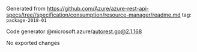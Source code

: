 Generated from https://github.com/Azure/azure-rest-api-specs/tree//specification/consumption/resource-manager/readme.md tag: `package-2018-01`

Code generator @microsoft.azure/autorest.go@2.1.168

No exported changes